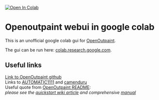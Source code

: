 [![Open In Colab](https://colab.research.google.com/assets/colab-badge.svg)](https://colab.research.google.com/github/antonovmaxim/openoutpaint_webui_colab/blob/main/openoutpaint_webui_colab.ipynb)

# Openoutpaint webui in google colab

This is an unofficial google colab gui for [OpenOutpaint](https://github.com/zero01101/openOutpaint).

The gui can be run here: [colab.research.google.com](https://colab.research.google.com/github/antonovmaxim/openoutpaint_webui_colab/blob/main/openoutpaint_webui_colab.ipynb).

## Useful links
[Link to OpenOutpaint github](https://github.com/zero01101/openOutpaint)<br>
Links to [AUTOMATIC1111](https://github.com/AUTOMATIC1111) and [camenduru](https://github.com/camenduru)<br>
Useful quote from [OpenOutpaint README](https://github.com/zero01101/openOutpaint/blob/main/README.md):<br>*please see the [quickstart wiki article](https://github.com/zero01101/openOutpaint/wiki/SBS-Guided-Example) and comprehensive [manual](https://github.com/zero01101/openOutpaint/wiki/Manual)*